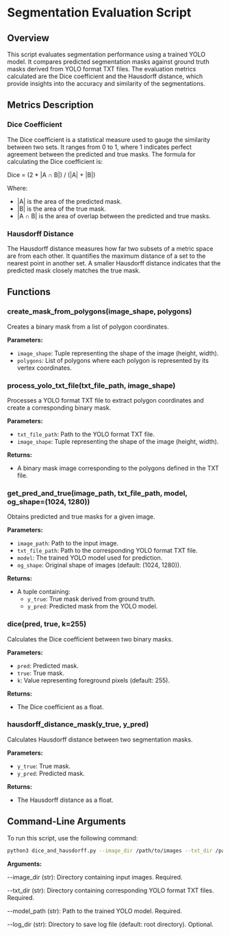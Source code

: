 # Segmentation Evaluation Script

## Overview
This script evaluates segmentation performance using a trained YOLO model. It compares predicted segmentation masks against ground truth masks derived from YOLO format TXT files. The evaluation metrics calculated are the Dice coefficient and the Hausdorff distance, which provide insights into the accuracy and similarity of the segmentations.

## Metrics Description

### Dice Coefficient
The Dice coefficient is a statistical measure used to gauge the similarity between two sets. It ranges from 0 to 1, where 1 indicates perfect agreement between the predicted and true masks. The formula for calculating the Dice coefficient is:

Dice = (2 * |A ∩ B|) / (|A| + |B|)


Where:
- |A| is the area of the predicted mask.
- |B| is the area of the true mask.
- |A ∩ B| is the area of overlap between the predicted and true masks.

### Hausdorff Distance
The Hausdorff distance measures how far two subsets of a metric space are from each other. It quantifies the maximum distance of a set to the nearest point in another set. A smaller Hausdorff distance indicates that the predicted mask closely matches the true mask.

## Functions

### create_mask_from_polygons(image_shape, polygons)
Creates a binary mask from a list of polygon coordinates.

**Parameters:**
- `image_shape`: Tuple representing the shape of the image (height, width).
- `polygons`: List of polygons where each polygon is represented by its vertex coordinates.

### process_yolo_txt_file(txt_file_path, image_shape)
Processes a YOLO format TXT file to extract polygon coordinates and create a corresponding binary mask.

**Parameters:**
- `txt_file_path`: Path to the YOLO format TXT file.
- `image_shape`: Tuple representing the shape of the image (height, width).

**Returns:**
- A binary mask image corresponding to the polygons defined in the TXT file.

### get_pred_and_true(image_path, txt_file_path, model, og_shape=(1024, 1280))
Obtains predicted and true masks for a given image.

**Parameters:**
- `image_path`: Path to the input image.
- `txt_file_path`: Path to the corresponding YOLO format TXT file.
- `model`: The trained YOLO model used for prediction.
- `og_shape`: Original shape of images (default: (1024, 1280)).

**Returns:**
- A tuple containing:
  - `y_true`: True mask derived from ground truth.
  - `y_pred`: Predicted mask from the YOLO model.

### dice(pred, true, k=255)
Calculates the Dice coefficient between two binary masks.

**Parameters:**
- `pred`: Predicted mask.
- `true`: True mask.
- `k`: Value representing foreground pixels (default: 255).

**Returns:**
- The Dice coefficient as a float.

### hausdorff_distance_mask(y_true, y_pred)
Calculates Hausdorff distance between two segmentation masks.

**Parameters:**
- `y_true`: True mask.
- `y_pred`: Predicted mask.

**Returns:**
- The Hausdorff distance as a float.

## Command-Line Arguments

To run this script, use the following command:

```bash
python3 dice_and_hausdorff.py --image_dir /path/to/images --txt_dir /path/to/txt_files --model_path /path/to/model.pt --log_dir /path/to/save/logs/
```

**Arguments:**

--image_dir (str): Directory containing input images. Required.

--txt_dir (str): Directory containing corresponding YOLO format TXT files. Required.

--model_path (str): Path to the trained YOLO model. Required.

--log_dir (str): Directory to save log file (default: root directory). Optional.
